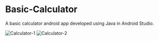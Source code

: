 # Basic-Calculator

A basic calculator android app developed using Java in Android Studio.

![Calculator-1](https://user-images.githubusercontent.com/44219225/96362814-97b04e00-114d-11eb-9b49-ea43f2dbbac3.jpg)
![Calculator-2](https://user-images.githubusercontent.com/44219225/96363152-0c848780-1150-11eb-8896-5a9878ca21f1.jpg)

